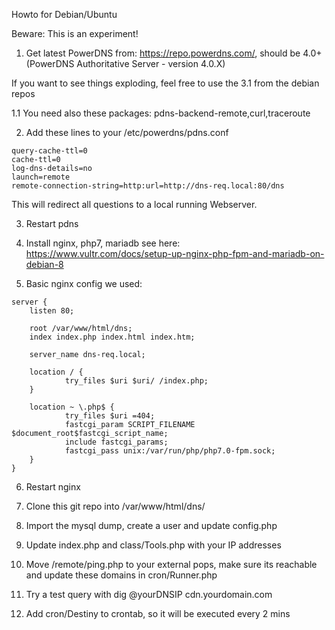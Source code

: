 Howto for Debian/Ubuntu

Beware: This is an experiment!

1. Get latest PowerDNS from: https://repo.powerdns.com/, should be 4.0+ (PowerDNS Authoritative Server - version 4.0.X)

If you want to see things exploding, feel free to use the 3.1 from the debian repos

1.1 You need also these packages: pdns-backend-remote,curl,traceroute

2. Add these lines to your /etc/powerdns/pdns.conf
```
query-cache-ttl=0
cache-ttl=0
log-dns-details=no
launch=remote
remote-connection-string=http:url=http://dns-req.local:80/dns
```
This will redirect all questions to a local running Webserver.

3. Restart pdns

4. Install nginx, php7, mariadb see here: https://www.vultr.com/docs/setup-up-nginx-php-fpm-and-mariadb-on-debian-8

5. Basic nginx config we used:
```
server {
    listen 80;

    root /var/www/html/dns;
    index index.php index.html index.htm;

    server_name dns-req.local;

    location / {
            try_files $uri $uri/ /index.php;
    }

    location ~ \.php$ {
            try_files $uri =404;
            fastcgi_param SCRIPT_FILENAME $document_root$fastcgi_script_name;
            include fastcgi_params;
            fastcgi_pass unix:/var/run/php/php7.0-fpm.sock;
    }
}
```
6. Restart nginx

7. Clone this git repo into /var/www/html/dns/

8. Import the mysql dump, create a user and update config.php

9. Update index.php and class/Tools.php with your IP addresses

10. Move /remote/ping.php to your external pops, make sure its reachable and update these domains in cron/Runner.php

11. Try a test query with dig @yourDNSIP cdn.yourdomain.com

12. Add cron/Destiny to crontab, so it will be executed every 2 mins
